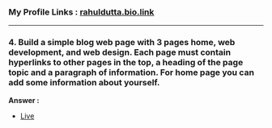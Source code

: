### My Profile Links : [rahuldutta.bio.link](https://rahuldutta.bio.link)

---

### 4. Build a simple blog web page with 3 pages home, web development, and web design. Each page must contain hyperlinks to other pages in the top, a heading of the page topic and a paragraph of information. For home page you can add some information about yourself.

__Answer :__

- [Live](https://irahuldutta02.github.io/pw-skills-fswd-2.0-assignments/002-week-02-core-html/1.4)